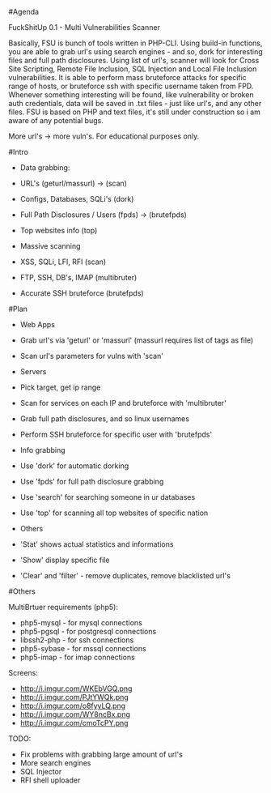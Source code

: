 
#Agenda

FuckShitUp 0.1 - Multi Vulnerabilities Scanner

Basically, FSU is bunch of tools written in PHP-CLI. Using build-in functions, you are able to grab url's using search engines - and so, dork for interesting files and full path disclosures. Using list of url's, scanner will look for Cross Site Scripting, Remote File Inclusion, SQL Injection and Local File Inclusion vulnerabilities. It is able to perform mass bruteforce attacks for specific range of hosts, or bruteforce ssh with specific username taken from FPD. Whenever something interesting will be found, like vulnerability or broken auth credentials, data will be saved in .txt files - just like url's, and any other files. FSU is based on PHP and text files, it's still under construction so i am aware of any potential bugs.

More url's -> more vuln's.
For educational purposes only.

#Intro

- Data grabbing:
 - URL's (geturl/massurl) -> (scan)
 - Configs, Databases, SQLi's (dork)
 - Full Path Disclosures / Users (fpds) -> (brutefpds)
 - Top websites info (top)
  
- Massive scanning
 - XSS, SQLi, LFI, RFI (scan)
 - FTP, SSH, DB's, IMAP (multibruter)
 - Accurate SSH bruteforce (brutefpds)

#Plan

- Web Apps
 - Grab url's via 'geturl' or 'massurl' (massurl requires list of tags as file)
 - Scan url's parameters for vulns with 'scan'

- Servers
 - Pick target, get ip range
 - Scan for services on each IP and bruteforce with 'multibruter'
 - Grab full path disclosures, and so linux usernames
 - Perform SSH bruteforce for specific user with 'brutefpds'

- Info grabbing
 - Use 'dork' for automatic dorking
 - Use 'fpds' for full path disclosure grabbing
 - Use 'search' for searching someone in ur databases
 - Use 'top' for scanning all top websites of specific nation

- Others
 - 'Stat' shows actual statistics and informations
 - 'Show' display specific file
 - 'Clear' and 'filter' - remove duplicates, remove blacklisted url's

#Others

MultiBrtuer requirements (php5):
 - php5-mysql - for mysql connections
 - php5-pgsql - for postgresql connections
 - libssh2-php - for ssh connections
 - php5-sybase - for mssql connections
 - php5-imap - for imap connections

Screens:
 - http://i.imgur.com/WKEbVGQ.png
 - http://i.imgur.com/PJtYWQk.png
 - http://i.imgur.com/o8fyyLQ.png
 - http://i.imgur.com/WY8ncBx.png
 - http://i.imgur.com/cmoTcPY.png

TODO:
 - Fix problems with grabbing large amount of url's
 - More search engines
 - SQL Injector
 - RFI shell uploader
